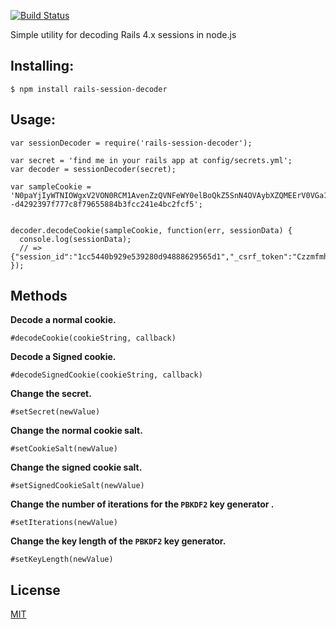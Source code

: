[![Build Status](https://travis-ci.org/smirzaei/rails-session-decoder.svg?branch=master)](https://travis-ci.org/smirzaei/rails-session-decoder)

Simple utility for decoding Rails 4.x sessions in node.js

Installing:
----------

    $ npm install rails-session-decoder

Usage:
-------------

    var sessionDecoder = require('rails-session-decoder');

    var secret = 'find me in your rails app at config/secrets.yml';
    var decoder = sessionDecoder(secret);

    var sampleCookie = 'N0paYjIyWTNIOWgxV2VON0RCM1AvenZzQVNFeWY0elBoQkZ5SnN4OVAybXZQMEErV0VGa1luM2VmYTg4cEk0Y2paVUtMUW8xbEQyUE5VbFJ1OTZUeWJiODdYNkxZSWxvYUtiaE1ucy9LM1BMUy8yd0N0ZExZQzYzUVFsaGZ4M044MjdOdWNJYWhMbW5HOTJpY2UzQUdBPT0tLWtuWk9IWVJpakpWak5oSmZ2d2VLbWc9PQ==--d4292397f777c8f79655884b3fcc241e4bc2fcf5';


    decoder.decodeCookie(sampleCookie, function(err, sessionData) {
	  console.log(sessionData);
	  // => {"session_id":"1cc5440b929e539280d94888629565d1","_csrf_token":"CzzmfmhiXOMfGDsL4wkUNsvgyjG7215I73e6bXX1MlQ="}
    });

Methods
--------------
**Decode a normal cookie.**

    #decodeCookie(cookieString, callback)

**Decode a Signed cookie.**

    #decodeSignedCookie(cookieString, callback)

**Change the secret.**

    #setSecret(newValue)

**Change the normal cookie salt.**

    #setCookieSalt(newValue)

**Change the signed cookie salt.**

    #setSignedCookieSalt(newValue)

**Change the number of iterations for the `PBKDF2` key generator .**

    #setIterations(newValue)

**Change the key length of the `PBKDF2` key generator.**

    #setKeyLength(newValue)


License
--------------
[MIT](https://github.com/smirzaei/rails-session-decoder/blob/master/LICENSE)
